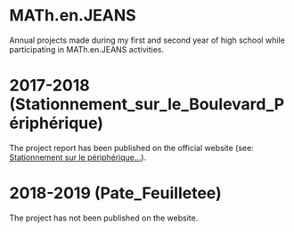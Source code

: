 # MATh.en.JEANS
Annual projects made during my first and second year of high school while participating in MATh.en.JEANS activities.

# 2017-2018 (Stationnement_sur_le_Boulevard_Périphérique)
The project report has been published on the official website (see: [Stationnement sur le périphérique...](https://www.mathenjeans.fr/content/article-stationnement-sur-le-peripherique-lycee-charles-augustin-coulomb-angouleme-lycee "Stationnement sur le périphérique...")).

# 2018-2019 (Pate_Feuilletee)
The project has not been published on the website.
